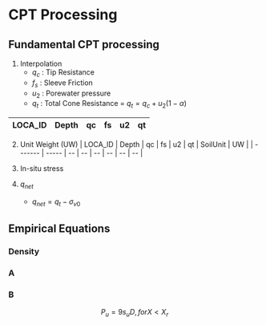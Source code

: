 # CPT Processing



## Fundamental CPT processing

1. Interpolation
    - $q_c$ : Tip Resistance
    - $f_s$ : Sleeve Friction
    - $u_2$ : Porewater pressure
    - $q_t$ : Total Cone Resistance = $q_t = q_c + u_2(1-\alpha)$
      
| LOCA_ID | Depth | qc | fs | u2 | qt |
| ------- | ----- | -- | -- | -- | -- |
      
2. Unit Weight (UW)
| LOCA_ID | Depth | qc | fs | u2 | qt | SoilUnit | UW |
| ------- | ----- | -- | -- | -- | -- | -- | -- |

4. In-situ stress
5. $q_{net}$
    - $q_{net} = q_t - \sigma_{v0}$   




## Empirical Equations


### Density

### A

### B

$$ P_u = 9 s_u D  , for X < X_r  $$


